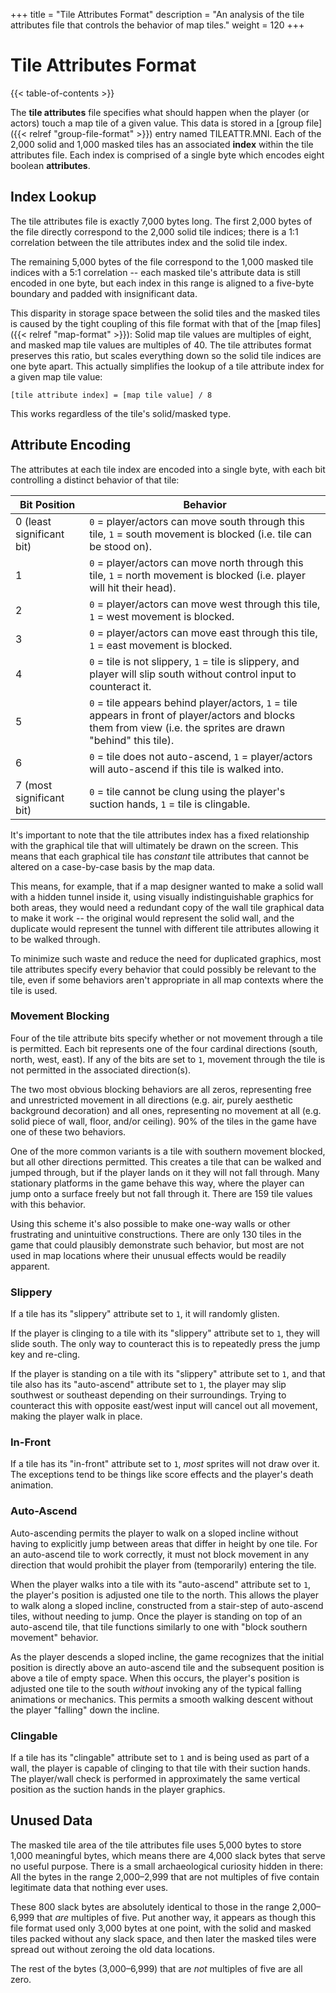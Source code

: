 +++
title = "Tile Attributes Format"
description = "An analysis of the tile attributes file that controls the behavior of map tiles."
weight = 120
+++

# Tile Attributes Format

{{< table-of-contents >}}

The **tile attributes** file specifies what should happen when the player (or actors) touch a map tile of a given value. This data is stored in a [group file]({{< relref "group-file-format" >}}) entry named TILEATTR.MNI. Each of the 2,000 solid and 1,000 masked tiles has an associated **index** within the tile attributes file. Each index is comprised of a single byte which encodes eight boolean **attributes**.

## Index Lookup

The tile attributes file is exactly 7,000 bytes long. The first 2,000 bytes of the file directly correspond to the 2,000 solid tile indices; there is a 1:1 correlation between the tile attributes index and the solid tile index.

The remaining 5,000 bytes of the file correspond to the 1,000 masked tile indices with a 5:1 correlation -- each masked tile's attribute data is still encoded in one byte, but each index in this range is aligned to a five-byte boundary and padded with insignificant data.

This disparity in storage space between the solid tiles and the masked tiles is caused by the tight coupling of this file format with that of the [map files]({{< relref "map-format" >}}): Solid map tile values are multiples of eight, and masked map tile values are multiples of 40. The tile attributes format preserves this ratio, but scales everything down so the solid tile indices are one byte apart. This actually simplifies the lookup of a tile attribute index for a given map tile value:

    [tile attribute index] = [map tile value] / 8

This works regardless of the tile's solid/masked type.

## Attribute Encoding

The attributes at each tile index are encoded into a single byte, with each bit controlling a distinct behavior of that tile:

Bit Position              | Behavior
--------------------------|---------
0 (least significant bit) | `0` = player/actors can move south through this tile, `1` = south movement is blocked (i.e. tile can be stood on).
1                         | `0` = player/actors can move north through this tile, `1` = north movement is blocked (i.e. player will hit their head).
2                         | `0` = player/actors can move west through this tile, `1` = west movement is blocked.
3                         | `0` = player/actors can move east through this tile, `1` = east movement is blocked.
4                         | `0` = tile is not slippery, `1` = tile is slippery, and player will slip south without control input to counteract it.
5                         | `0` = tile appears behind player/actors, `1` = tile appears in front of player/actors and blocks them from view (i.e. the sprites are drawn "behind" this tile).
6                         | `0` = tile does not auto-ascend, `1` = player/actors will auto-ascend if this tile is walked into.
7 (most significant bit)  | `0` = tile cannot be clung using the player's suction hands, `1` = tile is clingable.

It's important to note that the tile attributes index has a fixed relationship with the graphical tile that will ultimately be drawn on the screen. This means that each graphical tile has _constant_ tile attributes that cannot be altered on a case-by-case basis by the map data.

This means, for example, that if a map designer wanted to make a solid wall with a hidden tunnel inside it, using visually indistinguishable graphics for both areas, they would need a redundant copy of the wall tile graphical data to make it work -- the original would represent the solid wall, and the duplicate would represent the tunnel with different tile attributes allowing it to be walked through.

To minimize such waste and reduce the need for duplicated graphics, most tile attributes specify every behavior that could possibly be relevant to the tile, even if some behaviors aren't appropriate in all map contexts where the tile is used.

### Movement Blocking

Four of the tile attribute bits specify whether or not movement through a tile is permitted. Each bit represents one of the four cardinal directions (south, north, west, east). If any of the bits are set to `1`, movement through the tile is not permitted in the associated direction(s).

The two most obvious blocking behaviors are all zeros, representing free and unrestricted movement in all directions (e.g. air, purely aesthetic background decoration) and all ones, representing no movement at all (e.g. solid piece of wall, floor, and/or ceiling). 90% of the tiles in the game have one of these two behaviors.

One of the more common variants is a tile with southern movement blocked, but all other directions permitted. This creates a tile that can be walked and jumped through, but if the player lands on it they will not fall through. Many stationary platforms in the game behave this way, where the player can jump onto a surface freely but not fall through it. There are 159 tile values with this behavior.

Using this scheme it's also possible to make one-way walls or other frustrating and unintuitive constructions. There are only 130 tiles in the game that could plausibly demonstrate such behavior, but most are not used in map locations where their unusual effects would be readily apparent.

### Slippery

If a tile has its "slippery" attribute set to `1`, it will randomly glisten.

If the player is clinging to a tile with its "slippery" attribute set to `1`, they will slide south. The only way to counteract this is to repeatedly press the jump key and re-cling.

If the player is standing on a tile with its "slippery" attribute set to `1`, and that tile also has its "auto-ascend" attribute set to `1`, the player may slip southwest or southeast depending on their surroundings. Trying to counteract this with opposite east/west input will cancel out all movement, making the player walk in place.

### In-Front

If a tile has its "in-front" attribute set to `1`, _most_ sprites will not draw over it. The exceptions tend to be things like score effects and the player's death animation.

### Auto-Ascend

Auto-ascending permits the player to walk on a sloped incline without having to explicitly jump between areas that differ in height by one tile. For an auto-ascend tile to work correctly, it must not block movement in any direction that would prohibit the player from (temporarily) entering the tile.

When the player walks into a tile with its "auto-ascend" attribute set to `1`, the player's position is adjusted one tile to the north. This allows the player to walk along a sloped incline, constructed from a stair-step of auto-ascend tiles, without needing to jump. Once the player is standing on top of an auto-ascend tile, that tile functions similarly to one with "block southern movement" behavior.

As the player descends a sloped incline, the game recognizes that the initial position is directly above an auto-ascend tile and the subsequent position is above a tile of empty space. When this occurs, the player's position is adjusted one tile to the south _without_ invoking any of the typical falling animations or mechanics. This permits a smooth walking descent without the player "falling" down the incline.

### Clingable

If a tile has its "clingable" attribute set to `1` and is being used as part of a wall, the player is capable of clinging to that tile with their suction hands. The player/wall check is performed in approximately the same vertical position as the suction hands in the player graphics.

## Unused Data

The masked tile area of the tile attributes file uses 5,000 bytes to store 1,000 meaningful bytes, which means there are 4,000 slack bytes that serve no useful purpose. There is a small archaeological curiosity hidden in there: All the bytes in the range 2,000&ndash;2,999 that are not multiples of five contain legitimate data that nothing ever uses.

These 800 slack bytes are absolutely identical to those in the range 2,000&ndash;6,999 that _are_ multiples of five. Put another way, it appears as though this file format used only 3,000 bytes at one point, with the solid and masked tiles packed without any slack space, and then later the masked tiles were spread out without zeroing the old data locations.

The rest of the bytes (3,000&ndash;6,999) that are _not_ multiples of five are all zero.
